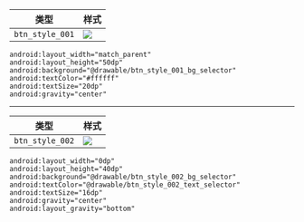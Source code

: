 类型	| 样式
--- 	| ---
`btn_style_001` | ![](file:./btn_style_001.png) | 

```
android:layout_width="match_parent"
android:layout_height="50dp"
android:background="@drawable/btn_style_001_bg_selector"
android:textColor="#ffffff"
android:textSize="20dp"
android:gravity="center"
```
---


类型	| 样式
--- 	| ---
`btn_style_002` | ![](file:./btn_style_002.png) | 

```
android:layout_width="0dp"
android:layout_height="40dp"
android:background="@drawable/btn_style_002_bg_selector"
android:textColor="@drawable/btn_style_002_text_selector"
android:textSize="16dp"
android:gravity="center"
android:layout_gravity="bottom"
```


